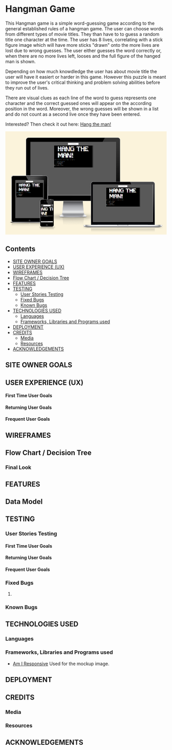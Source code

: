# Hangman Game
This Hangman game is a simple word-guessing game according to the general established rules of a hangman game. The user can choose words from different types of movie titles. They than have to to guess a random title one character at the time. The user has 8 lives, correlating with a stick figure image which will have more sticks "drawn" onto the more lives are lost due to wrong guesses. The user either guesses the word correctly or, when there are no more lives left, looses and the full figure of the hanged man is shown.

Depending on how much knowdledge the user has about movie title the user will have it easiert or harder in this game. However this puzzle is meant to improve the user's critical thinking and problem solving abilities before they run out of lives.

There are visual clues as each line of the word to guess represents one character and the correct guessed ones will appear on the according position in the word. Moreover, the wrong guesses will be shown in a list and do not count as a second live once they have been entered.

Interested? Then check it out here: [Hang the man!](https://hang-the-man-3409a28c593c.herokuapp.com/)

![Hang the man! Am I Responsive Image](docs/am-i-responsive-hangman.png)

## Contents
- [SITE OWNER GOALS](#site-owner-goals)
- [USER EXPERIENCE (UX)](#user-experience-ux)
- [WIREFRAMES](#wireframes)
- [Flow Chart / Decision Tree](#flow-chart--decision-tree)
- [FEATURES](#features)
- [TESTING](#testing)
    - [User Stories Testing](#user-stories-testing)
    - [Fixed Bugs](#fixed-bugs)
    - [Known Bugs](#known-bugs)
- [TECHNOLOGIES USED](#technologies-used)
    - [Languages](#languages)
    - [Frameworks, Libraries and Programs used](#frameworks-libraries-and-programs-used)
- [DEPLOYMENT](#deployment)
- [CREDITS](#credits)
    - [Media](#media)
    - [Resources](#resources)
- [ACKNOWLEDGEMENTS](#acknowledgements)


## SITE OWNER GOALS



## USER EXPERIENCE (UX)
#### First Time User Goals


#### Returning User Goals


#### Frequent User Goals



## WIREFRAMES



## Flow Chart / Decision Tree


### Final Look



## FEATURES

## Data Model

## TESTING


### User Stories Testing
#### First Time User Goals


#### Returning User Goals


#### Frequent User Goals


### Fixed Bugs
1. 

### Known Bugs



## TECHNOLOGIES USED
### Languages


### Frameworks, Libraries and Programs used
- [Am I Responsive](https://ui.dev/amiresponsive) Used for the mockup image.


## DEPLOYMENT



## CREDITS
### Media


### Resources


## ACKNOWLEDGEMENTS

